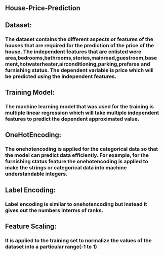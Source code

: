 ## House-Price-Prediction
## Dataset:
  ### The dataset contains the different aspects or features of the houses that are required for the prediction of the price of the house. The independent features that are enlisted were area,bedrooms,bathrooms,stories,mainroad,guestroom,basement,hotwaterheater,airconditioning,parking,prefarea and furnishing status. The dependent variable is price which will be predicted using the independent features.
  
## Training Model:
  ### The machine learning model that was used for the training is multiple linear regression which will take multiple independent features to predict the dependent approximated value.
  
## OneHotEncoding:
  ### The onehotencoding is applied for the categorical data so that the model can predict data efficiently. For example, for the furnishing status feature the onehotencoding is applied to make the strings or categorical data into machine understandable integers.
## Label Encoding:
 ### Label encoding is similar to onehotencoding but instead it gives out the numbers interms of ranks.
## Feature Scaling:
  ### It is applied to the training set to normalize the values of the dataset into a particular range(-1 to 1)
